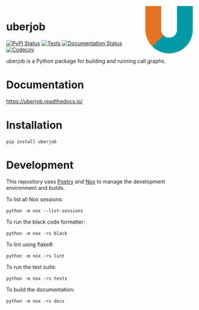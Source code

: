 <img src="https://github.com/twosigma/uberjob/raw/main/docs/_static/logo/logo-128.png" align="right">

# uberjob

[![PyPI Status](https://img.shields.io/pypi/v/uberjob.svg)](https://pypi.python.org/pypi/uberjob)
[![Tests](https://github.com/twosigma/uberjob/workflows/Tests/badge.svg)](https://github.com/twosigma/uberjob/actions)
[![Documentation Status](https://readthedocs.org/projects/uberjob/badge/?version=latest)](https://uberjob.readthedocs.io/en/latest/?badge=latest)
[![Codecov](https://codecov.io/gh/twosigma/uberjob/branch/main/graph/badge.svg)](https://codecov.io/gh/twosigma/uberjob)


uberjob is a Python package for building and running call graphs.

# Documentation

https://uberjob.readthedocs.io/

# Installation

    pip install uberjob

# Development

This repository uses
[Poetry](https://python-poetry.org/) and
[Nox](https://nox.thea.codes/en/stable/)
to manage the development environment and builds.

To list all Nox sessions:

    python -m nox --list-sessions

To run the black code formatter:

    python -m nox -rs black

To lint using flake8:

    python -m nox -rs lint

To run the test suite:

    python -m nox -rs tests

To build the documentation:

    python -m nox -rs docs
